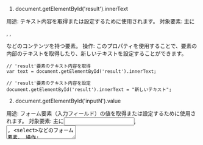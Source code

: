 
1. document.getElementById('result').innerText

用途: テキスト内容を取得または設定するために使用されます。
対象要素: 主に<div>, <span>, <p>などのコンテンツを持つ要素。
操作: このプロパティを使用することで、要素の内部のテキストを取得したり、新しいテキストを設定することができます。

```
// 'result'要素のテキスト内容を取得
var text = document.getElementById('result').innerText;

// 'result'要素のテキスト内容を設定
document.getElementById('result').innerText = "新しいテキスト";
```

2. document.getElementById('inputN').value

用途: フォーム要素（入力フィールド）の値を取得または設定するために使用されます。
対象要素: 主に<input>, <textarea>, <select>などのフォーム要素。
操作: このプロパティを使用することで、ユーザーが入力した値を取得したり、新しい値を設定することができます。

```
// 'inputN'入力フィールドの値を取得
var value = document.getElementById('inputN').value;

// 'inputN'入力フィールドの値を設定
document.getElementById('inputN').value = "新しい値";
```


